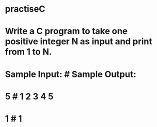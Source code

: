 # practiseC
# Write a C program to take one positive integer N as input and print from 1 to N. 
# Sample Input:     # Sample Output: 
# 5                 # 1 2 3 4 5 
# 1                 # 1
